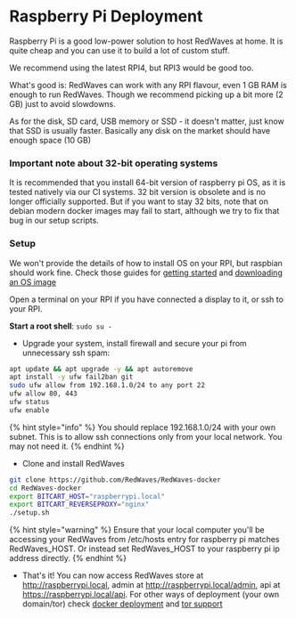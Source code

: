 # Raspberry Pi Deployment

Raspberry Pi is a good low-power solution to host RedWaves at home. It is quite cheap and you can use it to build a lot of custom stuff.

We recommend using the latest RPI4, but RPI3 would be good too.

What's good is: RedWaves can work with any RPI flavour, even 1 GB RAM is enough to run RedWaves. Though we recommend picking up a bit more (2 GB) just to avoid slowdowns.

As for the disk, SD card, USB memory or SSD - it doesn't matter, just know that SSD is usually faster. Basically any disk on the market should have enough space (10 GB)

### Important note about 32-bit operating systems

It is recommended that you install 64-bit version of raspberry pi OS, as it is tested natively via our CI systems. 32 bit version is obsolete and is no longer officially supported. But if you want to stay 32 bits, note that on debian modern docker images may fail to start, although we try to fix that bug in our setup scripts.

### Setup

We won't provide the details of how to install OS on your RPI, but raspbian should work fine. Check those guides for [getting started](https://www.raspberrypi.com/documentation/computers/getting-started.html) and [downloading an OS image](https://www.raspberrypi.com/software/)

Open a terminal on your RPI if you have connected a display to it, or ssh to your RPI.

**Start a root shell**: `sudo su -`

* Upgrade your system, install firewall and secure your pi from unnecessary ssh spam:

```bash
apt update && apt upgrade -y && apt autoremove
apt install -y ufw fail2ban git
sudo ufw allow from 192.168.1.0/24 to any port 22
ufw allow 80, 443
ufw status
ufw enable
```

{% hint style="info" %}
You should replace 192.168.1.0/24 with your own subnet. This is to allow ssh connections only from your local network. You may not need it.
{% endhint %}

* Clone and install RedWaves

```bash
git clone https://github.com/RedWaves/RedWaves-docker
cd RedWaves-docker
export BITCART_HOST="raspberrypi.local"
export BITCART_REVERSEPROXY="nginx"
./setup.sh
```

{% hint style="warning" %}
Ensure that your local computer you'll be accessing your RedWaves from /etc/hosts entry for raspberry pi matches RedWaves\_HOST. Or instead set RedWaves\_HOST to your raspberry pi ip address directly.
{% endhint %}

* That's it! You can now access RedWaves store at http://raspberrypi.local, admin at http://raspberrypi.local/admin, api at https://raspberrypi.local/api. For other ways of deployment (your own domain/tor) check [docker deployment](docker.md) and [tor support](../guides/tor.md)
